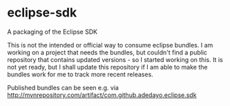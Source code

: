 # eclipse-sdk
A packaging of the Eclipse SDK

This is not the intended or official way to consume eclipse bundles. I am working on a project that needs the bundles, but couldn't find a public repository that contains updated versions - so I started working on this. It is not yet ready, but I shall update this repository if I am able to make the bundles work for me to track more recent releases.

Published bundles can be seen e.g. via <http://mvnrepository.com/artifact/com.github.adedayo.eclipse.sdk>
